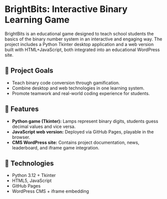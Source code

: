 # BrightBits: Interactive Binary Learning Game

BrightBits is an educational game designed to teach school students the basics of the binary number system in an interactive and engaging way. The project includes a Python Tkinter desktop application and a web version built with HTML+JavaScript, both integrated into an educational WordPress site.

## 🎯 Project Goals
- Teach binary code conversion through gamification.
- Combine desktop and web technologies in one learning system.
- Promote teamwork and real-world coding experience for students.

## 🚀 Features
- **Python game (Tkinter):** Lamps represent binary digits, students guess decimal values and vice versa.
- **JavaScript web version:** Deployed via GitHub Pages, playable in the browser.
- **CMS WordPress site:** Contains project documentation, news, leaderboard, and iframe game integration.

## 🧪 Technologies
- Python 3.12 + Tkinter
- HTML5, JavaScript
- GitHub Pages
- WordPress CMS + iframe embedding
